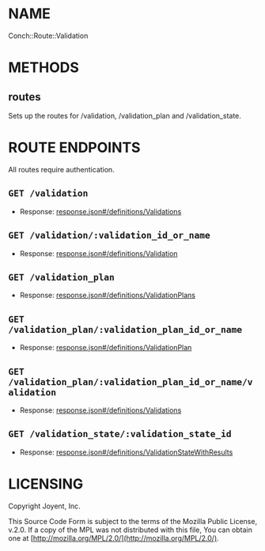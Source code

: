 # NAME

Conch::Route::Validation

# METHODS

## routes

Sets up the routes for /validation, /validation\_plan and /validation\_state.

# ROUTE ENDPOINTS

All routes require authentication.

## `GET /validation`

- Response: [response.json#/definitions/Validations](../json-schema/response.json#/definitions/Validations)

## `GET /validation/:validation_id_or_name`

- Response: [response.json#/definitions/Validation](../json-schema/response.json#/definitions/Validation)

## `GET /validation_plan`

- Response: [response.json#/definitions/ValidationPlans](../json-schema/response.json#/definitions/ValidationPlans)

## `GET /validation_plan/:validation_plan_id_or_name`

- Response: [response.json#/definitions/ValidationPlan](../json-schema/response.json#/definitions/ValidationPlan)

## `GET /validation_plan/:validation_plan_id_or_name/validation`

- Response: [response.json#/definitions/Validations](../json-schema/response.json#/definitions/Validations)

## `GET /validation_state/:validation_state_id`

- Response: [response.json#/definitions/ValidationStateWithResults](../json-schema/response.json#/definitions/ValidationStateWithResults)

# LICENSING

Copyright Joyent, Inc.

This Source Code Form is subject to the terms of the Mozilla Public License,
v.2.0. If a copy of the MPL was not distributed with this file, You can obtain
one at [http://mozilla.org/MPL/2.0/](http://mozilla.org/MPL/2.0/).

